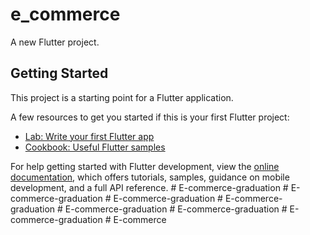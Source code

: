 # e_commerce

A new Flutter project.

## Getting Started

This project is a starting point for a Flutter application.

A few resources to get you started if this is your first Flutter project:

- [Lab: Write your first Flutter app](https://docs.flutter.dev/get-started/codelab)
- [Cookbook: Useful Flutter samples](https://docs.flutter.dev/cookbook)

For help getting started with Flutter development, view the
[online documentation](https://docs.flutter.dev/), which offers tutorials,
samples, guidance on mobile development, and a full API reference.
#   E - c o m m e r c e - g r a d u a t i o n  
 #   E - c o m m e r c e - g r a d u a t i o n  
 #   E - c o m m e r c e - g r a d u a t i o n  
 #   E - c o m m e r c e - g r a d u a t i o n  
 #   E - c o m m e r c e - g r a d u a t i o n  
 #   E - c o m m e r c e - g r a d u a t i o n  
 #   E - c o m m e r c e - g r a d u a t i o n  
 #   E - c o m m e r c e  
 